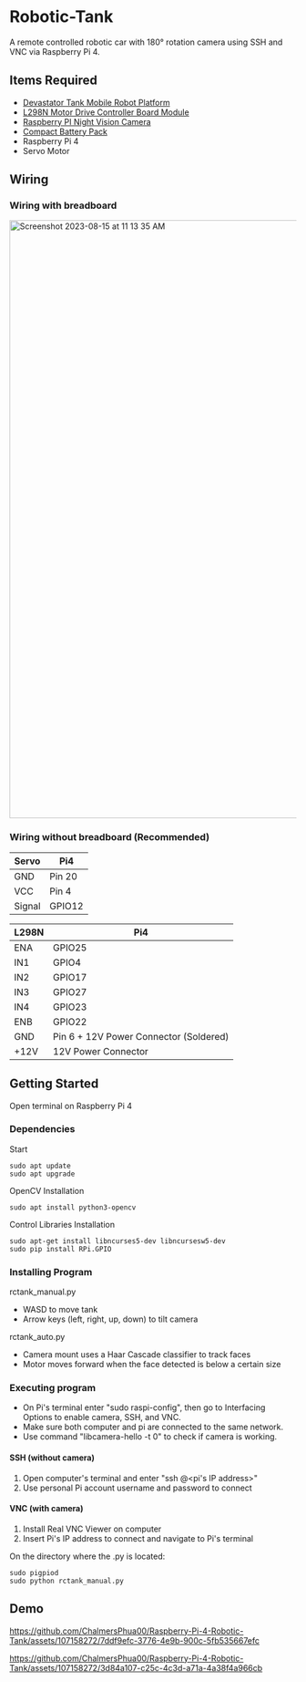 # Robotic-Tank
A remote controlled robotic car with 180° rotation camera using SSH and VNC via Raspberry Pi 4.

## Items Required
* [Devastator Tank Mobile Robot Platform](https://www.amazon.com/dp/B014L1CF1K/ref=twister_B07YKSF8N7?_encoding=UTF8&th=1)
* [L298N Motor Drive Controller Board Module](https://www.amazon.com/Qunqi-Controller-Module-Stepper-Arduino/dp/B014KMHSW6/ref=asc_df_B014KMHSW6/?tag=hyprod-20&linkCode=df0&hvadid=167139094796&hvpos=&hvnetw=g&hvrand=8299905979766944063&hvpone=&hvptwo=&hvqmt=&hvdev=c&hvdvcmdl=&hvlocint=&hvlocphy=9021712&hvtargid=pla-306436938191&psc=1)
* [Raspberry PI Night Vision Camera](https://www.amazon.com/Raspberry-Camera-Webcam-OV5647-Adjustment/dp/B08QFM8TVV/ref=sr_1_1?crid=1AK0GBTKWLG6K&keywords=night+vision+camera+raspberry+pi&qid=1692113148&s=financial&sprefix=night+vision+camera+ras%2Cfinancial%2C99&sr=1-1)
* [Compact Battery Pack](https://www.amazon.com/EnergyQC-Portable-Ultra-Compact-Compatible-More-Black/dp/B0B12721V3/ref=sr_1_15?hvadid=174280170623&hvdev=c&hvlocphy=9021712&hvnetw=g&hvqmt=e&hvrand=5657593413140322175&hvtargid=kwd-1670787748&hydadcr=24659_9648993&keywords=usb%2Bbattery%2Bpack&qid=1691595030&sr=8-15&th=1)
* Raspberry Pi 4
* Servo Motor

## Wiring
### Wiring with breadboard
<img width="1049" alt="Screenshot 2023-08-15 at 11 13 35 AM" src="https://github.com/ChalmersPhua00/Raspberry-Pi-4-Robotic-Tank/assets/107158272/210f5ba8-1a1e-4f4a-b8df-810a26f585cf">

### Wiring without breadboard (Recommended)
| Servo  | Pi4 |
| ------------- | ------------- |
| GND  | Pin 20 |
| VCC  | Pin 4 |
| Signal  | GPIO12 |

| L298N  | Pi4 |
| ------------- | ------------- |
| ENA  | GPIO25 |
| IN1  | GPIO4 |
| IN2  | GPIO17 |
| IN3  | GPIO27 |
| IN4  | GPIO23 |
| ENB  | GPIO22 |
| GND  | Pin 6 + 12V Power Connector (Soldered) |
| +12V  | 12V Power Connector |

## Getting Started
Open terminal on Raspberry Pi 4

### Dependencies
Start
```
sudo apt update
sudo apt upgrade
```
OpenCV Installation
```
sudo apt install python3-opencv
```
Control Libraries Installation
```
sudo apt-get install libncurses5-dev libncursesw5-dev
sudo pip install RPi.GPIO
```

### Installing Program
rctank_manual.py
* WASD to move tank
* Arrow keys (left, right, up, down) to tilt camera

rctank_auto.py
* Camera mount uses a Haar Cascade classifier to track faces
* Motor moves forward when the face detected is below a certain size

### Executing program
* On Pi's terminal enter "sudo raspi-config", then go to Interfacing Options to enable camera, SSH, and VNC.
* Make sure both computer and pi are connected to the same network.
* Use command "libcamera-hello -t 0" to check if camera is working.

#### SSH (without camera)
1. Open computer's terminal and enter "ssh <username>@<pi's IP address>"
2. Use personal Pi account username and password to connect

#### VNC (with camera)
1. Install Real VNC Viewer on computer
2. Insert Pi's IP address to connect and navigate to Pi's terminal

On the directory where the .py is located:
```
sudo pigpiod
sudo python rctank_manual.py
```

## Demo
https://github.com/ChalmersPhua00/Raspberry-Pi-4-Robotic-Tank/assets/107158272/7ddf9efc-3776-4e9b-900c-5fb535667efc

https://github.com/ChalmersPhua00/Raspberry-Pi-4-Robotic-Tank/assets/107158272/3d84a107-c25c-4c3d-a71a-4a38f4a966cb
